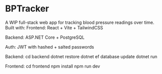 # BPTracker

A WIP full-stack web app for tracking blood pressure readings over time. Built with:
Frontend: React + Vite + TailwindCSS

Backend: ASP.NET Core + PostgreSQL

Auth: JWT with hashed + salted passwords

Backend:
cd backend
dotnet restore
dotnet ef database update
dotnet run

Frontend:
cd frontend
npm install
npm run dev
